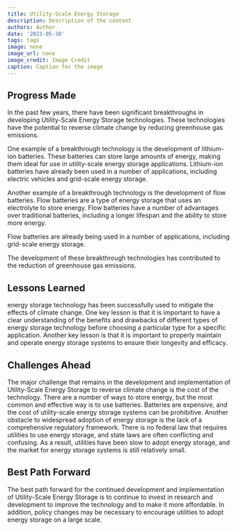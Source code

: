 ```yaml
---
title: Utility-Scale Energy Storage
description: Description of the content
authors: Author
date: '2023-05-30'
tags: tags
image: none
image_url: none
image_credit: Image Credit
caption: Caption for the image
---
```


## Progress Made

In the past few years, there have been significant breakthroughs in developing Utility-Scale Energy Storage technologies. These technologies have the potential to reverse climate change by reducing greenhouse gas emissions.

One example of a breakthrough technology is the development of lithium-ion batteries. These batteries can store large amounts of energy, making them ideal for use in utility-scale energy storage applications. Lithium-ion batteries have already been used in a number of applications, including electric vehicles and grid-scale energy storage.

Another example of a breakthrough technology is the development of flow batteries. Flow batteries are a type of energy storage that uses an electrolyte to store energy. Flow batteries have a number of advantages over traditional batteries, including a longer lifespan and the ability to store more energy.

Flow batteries are already being used in a number of applications, including grid-scale energy storage.

The development of these breakthrough technologies has contributed to the reduction of greenhouse gas emissions.

## Lessons Learned

energy storage technology has been successfully used to mitigate the effects of climate change. One key lesson is that it is important to have a clear understanding of the benefits and drawbacks of different types of energy storage technology before choosing a particular type for a specific application. Another key lesson is that it is important to properly maintain and operate energy storage systems to ensure their longevity and efficacy.

## Challenges Ahead

The major challenge that remains in the development and implementation of Utility-Scale Energy Storage to reverse climate change is the cost of the technology. There are a number of ways to store energy, but the most common and effective way is to use batteries. Batteries are expensive, and the cost of utility-scale energy storage systems can be prohibitive. Another obstacle to widespread adoption of energy storage is the lack of a comprehensive regulatory framework. There is no federal law that requires utilities to use energy storage, and state laws are often conflicting and confusing. As a result, utilities have been slow to adopt energy storage, and the market for energy storage systems is still relatively small.

## Best Path Forward

The best path forward for the continued development and implementation of Utility-Scale Energy Storage is to continue to invest in research and development to improve the technology and to make it more affordable. In addition, policy changes may be necessary to encourage utilities to adopt energy storage on a large scale.

